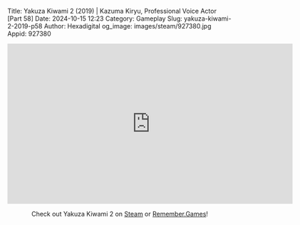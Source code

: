Title: Yakuza Kiwami 2 (2019) | Kazuma Kiryu, Professional Voice Actor [Part 58]
Date: 2024-10-15 12:23
Category: Gameplay
Slug: yakuza-kiwami-2-2019-p58
Author: Hexadigital
og_image: images/steam/927380.jpg
Appid: 927380

<center><iframe src="https://www.youtube.com/embed/pA09YUEjFeQ?feature=oembed" allow="accelerometer; autoplay; encrypted-media; gyroscope; picture-in-picture" width="640" height="360" frameborder="0"></iframe>

Check out Yakuza Kiwami 2 on [Steam](https://store.steampowered.com/app/927380/?curator_clanid=34633900) or [Remember.Games](https://remember.games/game/344/yakuza-kiwami-2/)!</center>